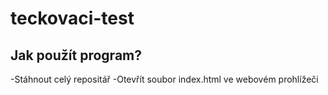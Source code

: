 # teckovaci-test

## Jak použít program?
-Stáhnout celý repositář
-Otevřít soubor index.html ve webovém prohlížeči
